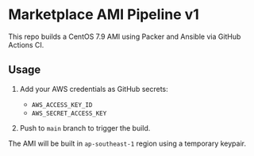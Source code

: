 
# Marketplace AMI Pipeline v1

This repo builds a CentOS 7.9 AMI using Packer and Ansible via GitHub Actions CI.

## Usage

1. Add your AWS credentials as GitHub secrets:
   - `AWS_ACCESS_KEY_ID`
   - `AWS_SECRET_ACCESS_KEY`

2. Push to `main` branch to trigger the build.

The AMI will be built in `ap-southeast-1` region using a temporary keypair.

